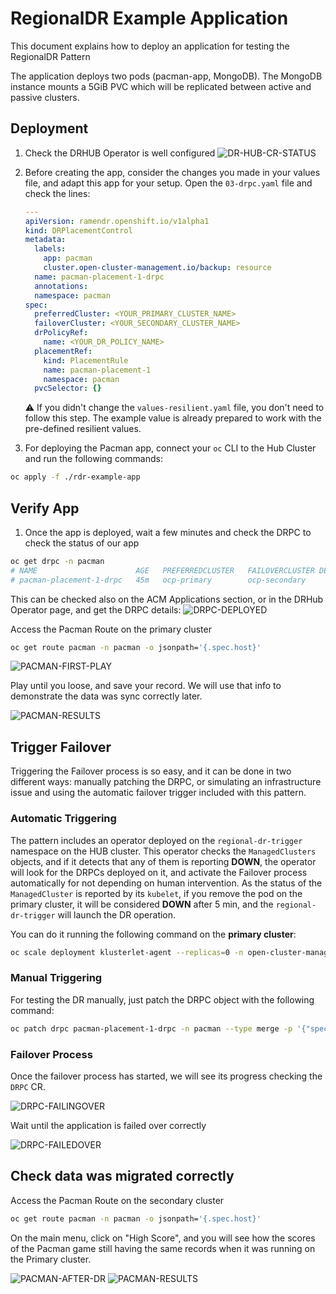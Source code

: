 # RegionalDR Example Application

This document explains how to deploy an application for testing the RegionalDR
Pattern

The application deploys two pods (pacman-app, MongoDB). The MongoDB instance
mounts a 5GiB PVC which will be replicated between active and passive clusters.

## Deployment

1. Check the DRHUB Operator is well configured
![DR-HUB-CR-STATUS][DR-HUB-CR-STATUS]

2. Before creating the app, consider the changes you made in your values file, and
adapt this app for your setup. Open the `03-drpc.yaml` file and check the lines:

    ```yaml
    ---
    apiVersion: ramendr.openshift.io/v1alpha1
    kind: DRPlacementControl
    metadata:
      labels:
        app: pacman
        cluster.open-cluster-management.io/backup: resource
      name: pacman-placement-1-drpc
      annotations:
      namespace: pacman
    spec:
      preferredCluster: <YOUR_PRIMARY_CLUSTER_NAME>
      failoverCluster: <YOUR_SECONDARY_CLUSTER_NAME>
      drPolicyRef:
        name: <YOUR_DR_POLICY_NAME>
      placementRef:
        kind: PlacementRule
        name: pacman-placement-1
        namespace: pacman
      pvcSelector: {}
    ```

    :warning: If you didn't change the `values-resilient.yaml` file, you don't need
    to follow this step. The example value is already prepared to work with the
    pre-defined resilient values.

3. For deploying the Pacman app, connect your `oc` CLI to the Hub Cluster and run
the following commands:

```sh
oc apply -f ./rdr-example-app
```

## Verify App

1. Once the app is deployed, wait a few minutes and check the DRPC to check the
status of our app

```sh
oc get drpc -n pacman
# NAME                      AGE   PREFERREDCLUSTER   FAILOVERCLUSTER DESIREDSTATE   CURRENTSTATE
# pacman-placement-1-drpc   45m   ocp-primary        ocp-secondary                  Deployed
```

This can be checked also on the ACM Applications section, or in the DRHub
Operator page, and get the DRPC details:
![DRPC-DEPLOYED][DRPC-DEPLOYED]

Access the Pacman Route on the primary cluster

```sh
oc get route pacman -n pacman -o jsonpath='{.spec.host}'
```

![PACMAN-FIRST-PLAY][PACMAN-FIRST-PLAY]

Play until you loose, and save your record. We will use that info to demonstrate
the data was sync correctly later.

![PACMAN-RESULTS][PACMAN-RESULTS]

## Trigger Failover

Triggering the Failover process is so easy, and it can be done in two different
ways: manually patching the DRPC, or simulating an infrastructure issue and
using the automatic failover trigger included with this pattern.

### Automatic Triggering

The pattern includes an operator deployed on the `regional-dr-trigger` namespace
on the HUB cluster. This operator checks the `ManagedClusters` objects, and if it
detects that any of them is reporting **DOWN**, the operator will look for the
DRPCs deployed on it, and activate the Failover process automatically for not
depending on human intervention. As the status of the `ManagedCluster` is reported
by its `kubelet`, if you remove the pod on the primary cluster, it will be
considered **DOWN** after 5 min, and the `regional-dr-trigger` will launch the
DR operation.

You can do it running the following command on the **primary cluster**:

```sh
oc scale deployment klusterlet-agent --replicas=0 -n open-cluster-management-agent
```

### Manual Triggering

For testing the DR manually, just patch the DRPC object with the following command:

```sh
oc patch drpc pacman-placement-1-drpc -n pacman --type merge -p '{"spec": {"action": "Failover"}}'
```

### Failover Process
Once the failover process has started, we will see its progress checking the
`DRPC` CR.

![DRPC-FAILINGOVER][DRPC-FAILINGOVER]

Wait until the application is failed over correctly

![DRPC-FAILEDOVER][DRPC-FAILEDOVER]

## Check data was migrated correctly

Access the Pacman Route on the secondary cluster

```sh
oc get route pacman -n pacman -o jsonpath='{.spec.host}'
```

On the main menu, click on "High Score", and you will see how the scores of the
Pacman game still having the same records when it was running on the Primary
cluster.

![PACMAN-AFTER-DR][PACMAN-AFTER-DR]
![PACMAN-RESULTS][PACMAN-RESULTS]

<!--LINKS-->
[DR-HUB-CR-STATUS]: ./rdr-example-app-images/dr-hub-cr-status.png
[DRPC-DEPLOYED]: ./rdr-example-app-images/drpc-deployed.png
[DRPC-FAILINGOVER]: ./rdr-example-app-images/drpc-failingover.png
[DRPC-FAILEDOVER]: ./rdr-example-app-images/drpc-failedover.png
[PACMAN-FIRST-PLAY]: ./rdr-example-app-images/pacman-first-play.png
[PACMAN-RESULTS]: ./rdr-example-app-images/pacman-results.png
[PACMAN-AFTER-DR]: ./rdr-example-app-images/pacman-after-dr.png
